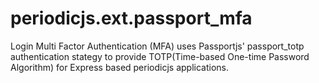 # periodicjs.ext.passport_mfa
Login Multi Factor Authentication (MFA) uses Passportjs' passport_totp authentication stategy to provide TOTP(Time-based One-time Password Algorithm) for Express based periodicjs applications.

